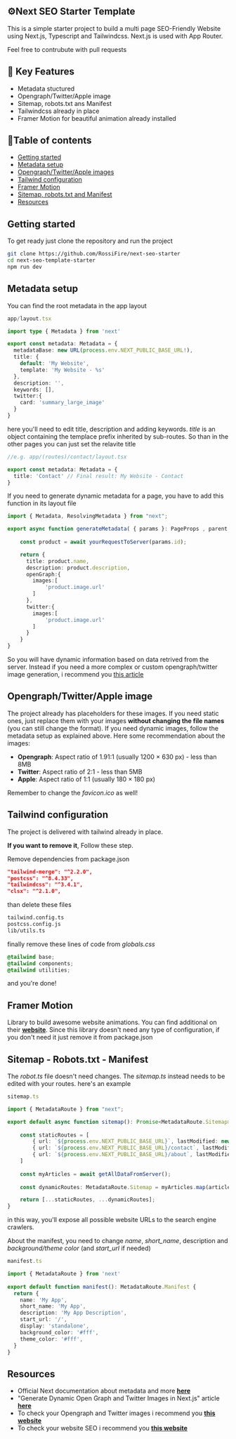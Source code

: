 ## ⚙️Next SEO Starter Template

This is a simple starter project to build a multi page SEO-Friendly Website using Next.js, Typescript and Tailwindcss. Next.js is used with App Router.

Feel free to contrubute with pull requests

## 🚀 Key Features
- Metadata stuctured 
- Opengraph/Twitter/Apple image
- Sitemap, robots.txt ans Manifest
- Tailwindcss already in place 
- Framer Motion for beautiful animation already installed


## 📕Table of contents
- [Getting started](#getting-started)
- [Metadata setup](#metadata-setup)
- [Opengraph/Twitter/Apple images](#opengraph/twitter/apple-image)
- [Tailwind configuration](#tailwind-configuration)
- [Framer Motion](#framer-motion)
- [Sitemap, robots.txt and Manifest](#sitemap---robots.txt---manifest)
- [Resources](#resources)

## Getting started
To get ready just clone the repository and run the project
```bash
git clone https://github.com/RossiFire/next-seo-starter
cd next-seo-template-starter
npm run dev
``` 

## Metadata setup
You can find the root metadata in the app layout
```typescript
app/layout.tsx

import type { Metadata } from 'next'

export const metadata: Metadata = {
  metadataBase: new URL(process.env.NEXT_PUBLIC_BASE_URL!),
  title: {
    default: 'My Website',
    template: 'My Website - %s'
  },
  description: '',
  keywords: [],
  twitter:{
    card: 'summary_large_image'
  }
}
```
here you'll need to edit title, description and adding keywords. _title_ is an object containing the templace prefix inherited by sub-routes. So than in the other pages you can just set the relavite title

```typescript
//e.g. app/(routes)/contact/layout.tsx

export const metadata: Metadata = {
  title: 'Contact' // Final result: My Website - Contact
}
```
If you need to generate dynamic metadata for a page, you have to add this function in its layout file
```typescript
import { Metadata, ResolvingMetadata } from "next";

export async function generateMetadata( { params }: PageProps , parent: ResolvingMetadata): Promise<Metadata> {
    
    const product = await yourRequestToServer(params.id);

    return {
      title: product.name,
      description: product.description,
      openGraph:{
        images:[
            'product.image.url'
        ]
      },
      twitter:{
        images:[
            'product.image.url'
        ]
      }
    }
}
```
So you will have dynamic information based on data retrived from the server. Instead if you need a more complex or custom opengraph/twitter image generation, i recommend you [this article](https://cruip.com/generate-dynamic-open-graph-and-twitter-images-in-next-js/)

## Opengraph/Twitter/Apple image
The project already has placeholders for these images. If you need static ones, just replace them with your images **without changing the file names** (you can still change the format). If you need dynamic images, follow the metadata setup as explained above. Here some recommendation about the images:

- **Opengraph**: Aspect ratio of 1.91:1 (usually 1200 × 630 px) - less than 8MB 
- **Twitter**: Aspect ratio of 2:1 - less than 5MB 
- **Apple**: Aspect ratio of 1:1 (usually 180 × 180 px)

Remember to change the _favicon.ico_ as well!

## Tailwind configuration
The project is delivered with tailwind already in place. 

**If you want to remove it**, Follow these step. 

Remove dependencies from package.json
  ```json
  "tailwind-merge": "^2.2.0",
  "postcss": "^8.4.33",
  "tailwindcss": "^3.4.1",
  "clsx": "^2.1.0",
```
than delete these files
  ```bash
  tailwind.config.ts
  postcss.config.js
  lib/utils.ts
```

finally remove these lines of code from _globals.css_
```css
@tailwind base;
@tailwind components;
@tailwind utilities;
```

and you're done!

## Framer Motion
Library to build awesome website animations. You can find additional on their [**website**](https://www.framer.com/motion/). Since this library doesn't need any type of configuration, if you don't need it just remove it from package.json

## Sitemap - Robots.txt - Manifest 
The _robot.ts_ file doesn't need changes. The _sitemap.ts_ instead needs to be edited with your routes. here's an example
```typescript
sitemap.ts

import { MetadataRoute } from "next";

export default async function sitemap(): Promise<MetadataRoute.Sitemap> {
    
    const staticRoutes = [
        { url: `${process.env.NEXT_PUBLIC_BASE_URL}`, lastModified: new Date(), priority: 1 },
        { url: `${process.env.NEXT_PUBLIC_BASE_URL}/contact`, lastModified: new Date() },
        { url: `${process.env.NEXT_PUBLIC_BASE_URL}/about`, lastModified: new Date() },
    ]
    
    const myArticles = await getAllDataFromServer();
    
    const dynamicRoutes: MetadataRoute.Sitemap = myArticles.map(article => ({ url : `${process.env.NEXT_PUBLIC_BASE_URL}/article/${article.name}`}) )

    return [...staticRoutes, ...dynamicRoutes];
}
```
in this way, you'll expose all possible website URLs to the search engine crawlers. 

About the manifest, you need to change _name_, _short_name_, description and _background/theme color_ (and _start_url_ if needed)
```typescript
manifest.ts

import { MetadataRoute } from 'next'
 
export default function manifest(): MetadataRoute.Manifest {
  return {
    name: 'My App',
    short_name: 'My App',
    description: 'My App Description',
    start_url: '/',
    display: 'standalone',
    background_color: '#fff',
    theme_color: '#fff',
  }
}
```

## Resources
- Official Next documentation about metadata and more [**here**](https://nextjs.org/docs/app/api-reference/file-conventions/metadata/manifest)
- "Generate Dynamic Open Graph and Twitter Images in Next.js" article [**here**](https://cruip.com/generate-dynamic-open-graph-and-twitter-images-in-next-js/)
- To check your Opengraph and Twitter images i recommend you [**this website**](https://www.opengraph.xyz/)
- To check your website SEO i recommend you [**this website**](https://www.seotesteronline.com/)